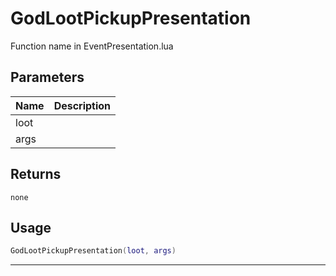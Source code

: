 # GodLootPickupPresentation

Function name in EventPresentation.lua

## Parameters

| Name | Description |
| ---- | ----------- |
| loot |             |
| args |             |

## Returns

`none`

## Usage

```lua
GodLootPickupPresentation(loot, args)
```

---
